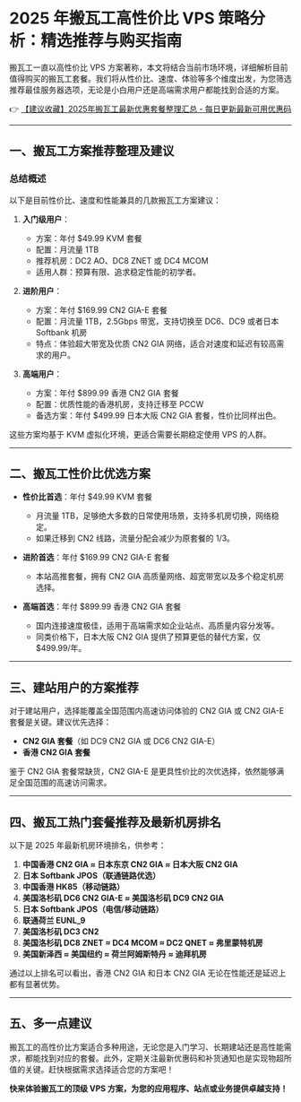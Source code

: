 # 2025 年搬瓦工高性价比 VPS 策略分析：精选推荐与购买指南

搬瓦工一直以高性价比 VPS 方案著称，本文将结合当前市场环境，详细解析目前值得购买的搬瓦工套餐。我们将从性价比、速度、体验等多个维度出发，为您筛选推荐最佳服务器选项，无论是小白用户还是高端需求用户都能找到合适的方案。

👉 [【建议收藏】2025年搬瓦工最新优惠套餐整理汇总 - 每日更新最新可用优惠码](https://bit.ly/banwagon)

---

## 一、搬瓦工方案推荐整理及建议

### **总结概述**
以下是目前性价比、速度和性能兼具的几款搬瓦工方案建议：

1. **入门级用户**：
   - 方案：年付 $49.99 KVM 套餐
   - 配置：月流量 1TB
   - 推荐机房：DC2 AO、DC8 ZNET 或 DC4 MCOM
   - 适用人群：预算有限、追求稳定性能的初学者。

2. **进阶用户**：
   - 方案：年付 $169.99 CN2 GIA-E 套餐
   - 配置：月流量 1TB，2.5Gbps 带宽，支持切换至 DC6、DC9 或者日本 Softbank 机房
   - 特点：体验超大带宽及优质 CN2 GIA 网络，适合对速度和延迟有较高需求的用户。

3. **高端用户**：
   - 方案：年付 $899.99 香港 CN2 GIA 套餐
   - 配置：优质性能的香港机房，支持迁移至 PCCW
   - 备选方案：年付 $499.99 日本大阪 CN2 GIA 套餐，性价比同样出色。

这些方案均基于 KVM 虚拟化环境，更适合需要长期稳定使用 VPS 的人群。

---

## 二、搬瓦工性价比优选方案

- **性价比首选**：年付 $49.99 KVM 套餐
  - 月流量 1TB，足够绝大多数的日常使用场景，支持多机房切换，网络稳定。
  - 如果迁移到 CN2 线路，流量分配会减少为原套餐的 1/3。

- **进阶首选**：年付 $169.99 CN2 GIA-E 套餐
  - 本站高推套餐，拥有 CN2 GIA 高质量网络、超宽带宽以及多个稳定机房选择。

- **高端首选**：年付 $899.99 香港 CN2 GIA 套餐
  - 国内连接速度极佳，适用于高端需求如企业站点、高质量内容分发等。
  - 同类价格下，日本大阪 CN2 GIA 提供了预算更低的替代方案，仅 $499.99/年。

---

## 三、建站用户的方案推荐

对于建站用户，选择能覆盖全国范围内高速访问体验的 CN2 GIA 或 CN2 GIA-E 套餐是关键。建议优先选择：
- **CN2 GIA 套餐**（如 DC9 CN2 GIA 或 DC6 CN2 GIA-E）
- **香港 CN2 GIA 套餐**
 
鉴于 CN2 GIA 套餐常缺货，CN2 GIA-E 是更具性价比的次优选择，依然能够满足全国范围的高速访问需求。

---

## 四、搬瓦工热门套餐推荐及最新机房排名

以下是 2025 年最新机房环境排名，供参考：
1. **中国香港 CN2 GIA ≈ 日本东京 CN2 GIA ≈ 日本大阪 CN2 GIA**
2. **日本 Softbank JPOS（联通链路优选）**
3. **中国香港 HK85（移动链路）**
4. **美国洛杉矶 DC6 CN2 GIA-E ≈ 美国洛杉矶 DC9 CN2 GIA**
5. **日本 Softbank JPOS（电信/移动链路）**
6. **联通荷兰 EUNL_9**
7. **美国洛杉矶 DC3 CN2**
8. **美国洛杉矶 DC8 ZNET ≈ DC4 MCOM ≈ DC2 QNET ≈ 弗里蒙特机房**
9. **美国新泽西 ≈ 美国纽约 ≈ 荷兰阿姆斯特丹 ≈ 迪拜机房**

通过以上排名可以看出，香港 CN2 GIA 和日本 CN2 GIA 无论在性能还是延迟上都有显著优势。

---

## 五、多一点建议

搬瓦工的高性价比方案适合多种用途，无论您是入门学习、长期建站还是高性能需求，都能找到对应的套餐。此外，定期关注最新优惠码和补货通知也是实现物超所值的关键。赶快根据需求选择适合您的方案吧！

**快来体验搬瓦工的顶级 VPS 方案，为您的应用程序、站点或业务提供卓越支持！**